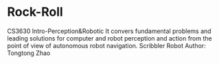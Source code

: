 # Rock-Roll
CS3630 Intro-Perception&Robotic 
It convers fundamental problems and leading solutions for computer and robot perception and action from the point of view of autonomous robot navigation.
Scribbler Robot
Author: Tongtong Zhao
	  
